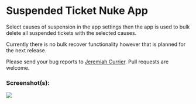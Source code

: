 # Suspended Ticket Nuke App

Select causes of suspension in the app settings then the app is used to bulk delete all suspended tickets with the selected causes.

Currently there is no bulk recover functionality however that is planned for the next release.

Please send your bug reports to [Jeremiah Currier](https://github.com/jeremiahcurrier). Pull requests are welcome.

### Screenshot(s):

![](http://g.recordit.co/OAsgMdxDGq.gif)